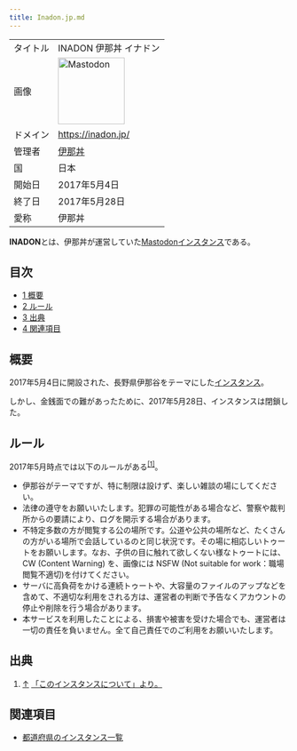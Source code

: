 ```yaml
---
title: Inadon.jp.md
---
```

<div>

|          |                                                                                                                                                                                                                                                                                                        |
|----------|--------------------------------------------------------------------------------------------------------------------------------------------------------------------------------------------------------------------------------------------------------------------------------------------------------|
| タイトル | INADON 伊那丼 イナドン                                                                                                                                                                                                                                                                                 |
| 画像     | [<img src="/images/thumb/0/00/Mastodon_logo.png/120px-Mastodon_logo.png" srcset="/images/thumb/0/00/Mastodon_logo.png/180px-Mastodon_logo.png 1.5x, /images/0/00/Mastodon_logo.png 2x" width="120" height="120" alt="Mastodon" />](/%E3%83%95%E3%82%A1%E3%82%A4%E3%83%AB:Mastodon_logo.png "Mastodon") |
| ドメイン | <a href="https://inadon.jp/" rel="nofollow">https://inadon.jp/</a>                                                                                                                                                                                                                                     |
| 管理者   | <a href="https://inadon.jp/@inadon" rel="nofollow">伊那丼</a>                                                                                                                                                                                                                                          |
| 国       | 日本                                                                                                                                                                                                                                                                                                   |
| 開始日   | 2017年5月4日                                                                                                                                                                                                                                                                                           |
| 終了日   | 2017年5月28日                                                                                                                                                                                                                                                                                          |
| 愛称     | 伊那丼                                                                                                                                                                                                                                                                                                 |

**INADON**とは、伊那丼が運営していた[Mastodon](/%E3%83%9E%E3%82%B9%E3%83%88%E3%83%89%E3%83%B3 "マストドン")[インスタンス](/%E3%82%A4%E3%83%B3%E3%82%B9%E3%82%BF%E3%83%B3%E3%82%B9 "インスタンス")である。

<div>

<div lang="ja" dir="ltr">

## 目次

</div>

-   [1 概要](#.E6.A6.82.E8.A6.81)
-   [2 ルール](#.E3.83.AB.E3.83.BC.E3.83.AB)
-   [3 出典](#.E5.87.BA.E5.85.B8)
-   [4 関連項目](#.E9.96.A2.E9.80.A3.E9.A0.85.E7.9B.AE)

</div>

## 概要

2017年5月4日に開設された、長野県伊那谷をテーマにした[インスタンス](/%E3%82%A4%E3%83%B3%E3%82%B9%E3%82%BF%E3%83%B3%E3%82%B9 "インスタンス")。

しかし、金銭面での難があったために、2017年5月28日、インスタンスは閉鎖した。

## ルール

2017年5月時点では以下のルールがある<sup>[\[1\]](#cite_note-1)</sup>。

-   伊那谷がテーマですが、特に制限は設けず、楽しい雑談の場にしてください。
-   法律の遵守をお願いいたします。犯罪の可能性がある場合など、警察や裁判所からの要請により、ログを開示する場合があります。
-   不特定多数の方が閲覧する公の場所です。公道や公共の場所など、たくさんの方がいる場所で会話しているのと同じ状況です。その場に相応しいトゥートをお願いします。なお、子供の目に触れて欲しくない様なトゥートには、CW (Content Warning) を、画像には NSFW (Not suitable for work：職場閲覧不適切)を付けてください。
-   サーバに高負荷をかける連続トゥートや、大容量のファイルのアップなどを含めて、不適切な利用をされる方は、運営者の判断で予告なくアカウントの停止や削除を行う場合があります。
-   本サービスを利用したことによる、損害や被害を受けた場合でも、運営者は一切の責任を負いません。全て自己責任でのご利用をお願いいたします。

## 出典

<div>

1.  [↑](#cite_ref-1) <a href="https://inadon.jp/about/more" rel="nofollow">「このインスタンスについて」より。</a>

</div>

## 関連項目

-   [都道府県のインスタンス一覧](/%E9%83%BD%E9%81%93%E5%BA%9C%E7%9C%8C%E3%81%AE%E3%82%A4%E3%83%B3%E3%82%B9%E3%82%BF%E3%83%B3%E3%82%B9%E4%B8%80%E8%A6%A7 "都道府県のインスタンス一覧")

  

</div>
